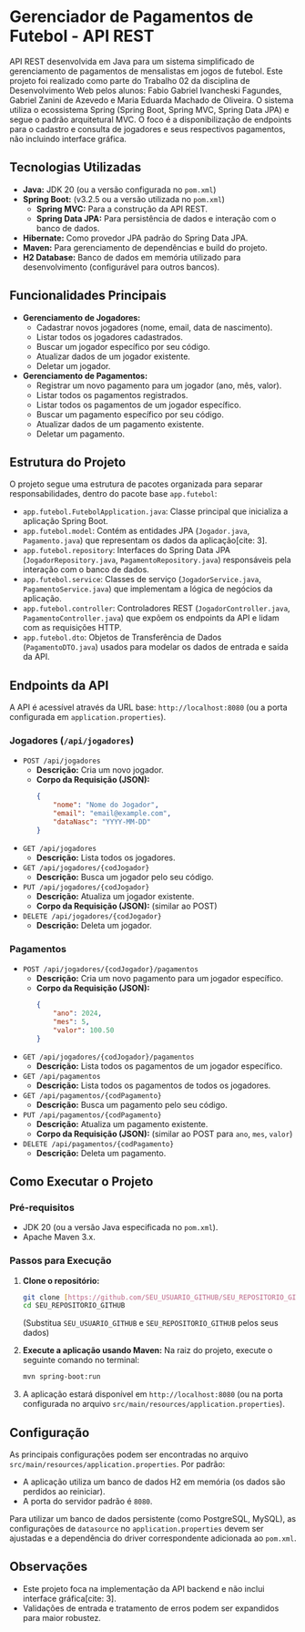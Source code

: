 # Gerenciador de Pagamentos de Futebol - API REST

API REST desenvolvida em Java para um sistema simplificado de gerenciamento de pagamentos de mensalistas em jogos de futebol.
Este projeto foi realizado como parte do Trabalho 02 da disciplina de Desenvolvimento Web pelos alunos: Fabio Gabriel Ivancheski Fagundes, Gabriel Zanini de Azevedo e Maria Eduarda Machado de Oliveira.
O sistema utiliza o ecossistema Spring (Spring Boot, Spring MVC, Spring Data JPA) e segue o padrão arquitetural MVC.
O foco é a disponibilização de endpoints para o cadastro e consulta de jogadores e seus respectivos pagamentos, não incluindo interface gráfica.

## Tecnologias Utilizadas

* **Java:** JDK 20 (ou a versão configurada no `pom.xml`)
* **Spring Boot:** (v3.2.5 ou a versão utilizada no `pom.xml`)
    * **Spring MVC:** Para a construção da API REST.
    * **Spring Data JPA:** Para persistência de dados e interação com o banco de dados.
* **Hibernate:** Como provedor JPA padrão do Spring Data JPA.
* **Maven:** Para gerenciamento de dependências e build do projeto.
* **H2 Database:** Banco de dados em memória utilizado para desenvolvimento (configurável para outros bancos).

## Funcionalidades Principais

* **Gerenciamento de Jogadores:**
    * Cadastrar novos jogadores (nome, email, data de nascimento).
    * Listar todos os jogadores cadastrados.
    * Buscar um jogador específico por seu código.
    * Atualizar dados de um jogador existente.
    * Deletar um jogador.
* **Gerenciamento de Pagamentos:**
    * Registrar um novo pagamento para um jogador (ano, mês, valor).
    * Listar todos os pagamentos registrados.
    * Listar todos os pagamentos de um jogador específico.
    * Buscar um pagamento específico por seu código.
    * Atualizar dados de um pagamento existente.
    * Deletar um pagamento.

## Estrutura do Projeto

O projeto segue uma estrutura de pacotes organizada para separar responsabilidades, dentro do pacote base `app.futebol`:

* `app.futebol.FutebolApplication.java`: Classe principal que inicializa a aplicação Spring Boot.
* `app.futebol.model`: Contém as entidades JPA (`Jogador.java`, `Pagamento.java`) que representam os dados da aplicação[cite: 3].
* `app.futebol.repository`: Interfaces do Spring Data JPA (`JogadorRepository.java`, `PagamentoRepository.java`) responsáveis pela interação com o banco de dados.
* `app.futebol.service`: Classes de serviço (`JogadorService.java`, `PagamentoService.java`) que implementam a lógica de negócios da aplicação.
* `app.futebol.controller`: Controladores REST (`JogadorController.java`, `PagamentoController.java`) que expõem os endpoints da API e lidam com as requisições HTTP.
* `app.futebol.dto`: Objetos de Transferência de Dados (`PagamentoDTO.java`) usados para modelar os dados de entrada e saída da API.

## Endpoints da API

A API é acessível através da URL base: `http://localhost:8080` (ou a porta configurada em `application.properties`).

### Jogadores (`/api/jogadores`)

* `POST /api/jogadores`
    * **Descrição:** Cria um novo jogador.
    * **Corpo da Requisição (JSON):**
        ```json
        {
            "nome": "Nome do Jogador",
            "email": "email@example.com",
            "dataNasc": "YYYY-MM-DD"
        }
        ```
* `GET /api/jogadores`
    * **Descrição:** Lista todos os jogadores.
* `GET /api/jogadores/{codJogador}`
    * **Descrição:** Busca um jogador pelo seu código.
* `PUT /api/jogadores/{codJogador}`
    * **Descrição:** Atualiza um jogador existente.
    * **Corpo da Requisição (JSON):** (similar ao POST)
* `DELETE /api/jogadores/{codJogador}`
    * **Descrição:** Deleta um jogador.

### Pagamentos

* `POST /api/jogadores/{codJogador}/pagamentos`
    * **Descrição:** Cria um novo pagamento para um jogador específico.
    * **Corpo da Requisição (JSON):**
        ```json
        {
            "ano": 2024,
            "mes": 5,
            "valor": 100.50
        }
        ```
* `GET /api/jogadores/{codJogador}/pagamentos`
    * **Descrição:** Lista todos os pagamentos de um jogador específico.
* `GET /api/pagamentos`
    * **Descrição:** Lista todos os pagamentos de todos os jogadores.
* `GET /api/pagamentos/{codPagamento}`
    * **Descrição:** Busca um pagamento pelo seu código.
* `PUT /api/pagamentos/{codPagamento}`
    * **Descrição:** Atualiza um pagamento existente.
    * **Corpo da Requisição (JSON):** (similar ao POST para `ano`, `mes`, `valor`)
* `DELETE /api/pagamentos/{codPagamento}`
    * **Descrição:** Deleta um pagamento.

## Como Executar o Projeto

### Pré-requisitos

* JDK 20 (ou a versão Java especificada no `pom.xml`).
* Apache Maven 3.x.

### Passos para Execução

1.  **Clone o repositório:**
    ```bash
    git clone [https://github.com/SEU_USUARIO_GITHUB/SEU_REPOSITORIO_GITHUB.git](https://github.com/SEU_USUARIO_GITHUB/SEU_REPOSITORIO_GITHUB.git)
    cd SEU_REPOSITORIO_GITHUB
    ```
    (Substitua `SEU_USUARIO_GITHUB` e `SEU_REPOSITORIO_GITHUB` pelos seus dados)

2.  **Execute a aplicação usando Maven:**
    Na raiz do projeto, execute o seguinte comando no terminal:
    ```bash
    mvn spring-boot:run
    ```

3.  A aplicação estará disponível em `http://localhost:8080` (ou na porta configurada no arquivo `src/main/resources/application.properties`).

## Configuração

As principais configurações podem ser encontradas no arquivo `src/main/resources/application.properties`. Por padrão:
* A aplicação utiliza um banco de dados H2 em memória (os dados são perdidos ao reiniciar).
* A porta do servidor padrão é `8080`.

Para utilizar um banco de dados persistente (como PostgreSQL, MySQL), as configurações de `datasource` no `application.properties` devem ser ajustadas e a dependência do driver correspondente adicionada ao `pom.xml`.

## Observações

* Este projeto foca na implementação da API backend e não inclui interface gráfica[cite: 3].
* Validações de entrada e tratamento de erros podem ser expandidos para maior robustez.

